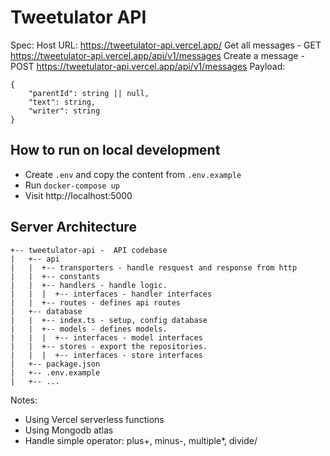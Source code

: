 # Tweetulator API
Spec:
Host URL: https://tweetulator-api.vercel.app/
Get all messages - GET https://tweetulator-api.vercel.app/api/v1/messages
Create a message - POST https://tweetulator-api.vercel.app/api/v1/messages
Payload:
```
{
    "parentId": string || null,
    "text": string,
    "writer": string
}
```

## How to run on local development

- Create `.env` and copy the content from `.env.example`
- Run `docker-compose up`
- Visit http://localhost:5000

## Server Architecture

```
+-- tweetulator-api -  API codebase
|   +-- api
|   |  +-- transporters - handle resquest and response from http
|   |  +-- constants
|   |  +-- handlers - handle logic.
|   |  |  +-- interfaces - handler interfaces
|   |  +-- routes - defines api routes
|   +-- database
|   |  +-- index.ts - setup, config database
|   |  +-- models - defines models.
|   |  |  +-- interfaces - model interfaces
|   |  +-- stores - export the repositories.
|   |  |  +-- interfaces - store interfaces
|   +-- package.json
|   +-- .env.example
|   +-- ...
```

Notes:
- Using Vercel serverless functions
- Using Mongodb atlas
- Handle simple operator: plus+, minus-, multiple*, divide/
